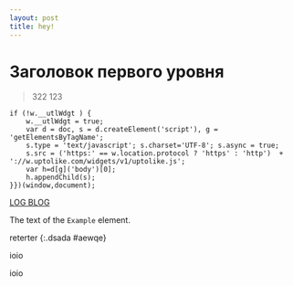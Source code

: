 ```yaml
---
layout: post
title: hey!
---
```


Заголовок первого уровня
========================
>322
123

    if (!w.__utlWdgt ) {
        w.__utlWdgt = true;
        var d = doc, s = d.createElement('script'), g = 'getElementsByTagName';
        s.type = 'text/javascript'; s.charset='UTF-8'; s.async = true;
        s.src = ('https:' == w.location.protocol ? 'https' : 'http')  + '://w.uptolike.com/widgets/v1/uptolike.js';
        var h=d[g]('body')[0];
        h.appendChild(s);
    }})(window,document);

[LOG BLOG](http://artline.me/ "Мой бложек") 

<div markdown="1" class="Example">

The text of the `Example` element.
</div>

reterter
{:.dsada #aewqe}

ioio

ioio

